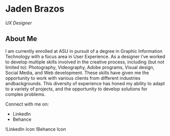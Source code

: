 # Jaden Brazos
*UX Designer*

## About Me
I am currently enrolled at ASU in pursuit of a degree in Graphic Information Technology with a focus area in User Experience. As a designer i’ve worked to develop multiple       skills involved in the creative process, including (but not limited to): Photography, Videography, Adobe programs, Visual design, Social Media, and Web development. These        skills have given me the opportunity to work with various clients from different industries andbackgrounds. This diversity of experience has honed my ability to adapt to a       variety of projects, and the opportunity to develop solutions for complex problems.

Connect with me on:
- LinkedIn
- Behance

!LinkedIn Icon !Behance Icon 
